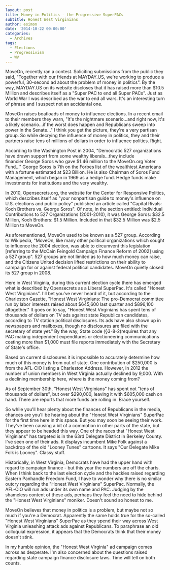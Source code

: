 ```yaml
---
layout: post
title: Money in Politics - the Progressive SuperPACs
subtitle: Honest West Virginians
author: esimon
date: '2014-10-22 00:00:00'
categories:
  - Archives
tags:
  - Elections
  - Progressivism
  - WV
---
```

MoveOn, recently ran a contest. Soliciting submissions from the public they said, "Together with our friends at MAYDAY.US, we're working to produce a powerful, 30-second ad about the problem of money in politics". By the way, MAYDAY.US on its website discloses that it has raised more than $10.5 Million and describes itself as a "Super PAC to end all Super PACs". Just as World War I was described as the war to end all wars. It's an interesting turn of phrase and I suspect not an accidental one. 

MoveOn raises boatloads of money to influence elections. In a recent email to their members they warn, "It's the nightmare scenario...and right now, it's a likely scenario...if the worst does happen and Republicans sweep into power in the Senate..." I think you get the picture, they're a very partisan group. So while decrying the influence of money in politics, they and their partners raise tens of millions of dollars in order to influence politics. Right. 

According to the Washington Post in 2004, "Democratic 527 organizations have drawn support from some wealthy liberals...they include financier George Soros who gave $1.46 million to the MoveOn.org Voter Fund..." George Soros is 7th on the Forbes list of the wealthiest Americans with a fortune estimated at $23 Billion. He is also Chairman of Soros Fund Management, which began in 1969 as a hedge fund. Hedge funds make investments for institutions and the very wealthy. 

In 2010, Opensecrets.org, the website for the Center for Responsive Politics, which describes itself as "your nonpartisan guide to money's influence on U.S. elections and public policy" published an article called "Capital Rivals: Koch Brothers vs. George Soros". Of note, in the section entitled: Individual Contributions to 527 Organizations (2001-2010), it was George Soros: $32.5 Million, Koch Brothers: $1.5 Million. Included in that $32.5 Million was $2.5 Million to MoveOn. 

As aforementioned, MoveOn used to be known as a 527 group. According to Wikipedia, "MoveOn, like many other political organizations which sought to influence the 2004 election, was able to circumvent this legislation [referring to the McCain Feingold Campaign Finance Reform of 2002] using a 527 group". 527 groups are not limited as to how much money can raise, and the Citizens United decision lifted restrictions on their ability to campaign for or against federal political candidates. MoveOn quietly closed its 527 group in 2008.

Here in West Virginia, during this current election cycle there has emerged what is described by Opensecrets as a Liberal SuperPac. It's called "Honest West Virginians". I'll bet you've never heard of it, but according to the Charleston Gazette, "Honest West Virginians: The pro-Democrat committee run by labor interests raised about $645,600 last quarter and $896,100 altogether." It goes on to say, "Honest West Virginians has spent tens of thousands of dollars on TV ads against state Republican candidates, according to TV station political disclosures. Its ads have also shown up in newspapers and mailboxes, though no disclosures are filed with the secretary of state yet." By the way, State code (§3-8-2)requires that any PAC making independent expenditures or electioneering communications costing more than $1,000 must file reports immediately with the Secretary of State's office. 

Based on current disclosures it is impossible to accurately determine how much of this money is from out of state. One contribution of $250,000 is from the AFL-CIO listing a Charleston Address. However, in 2012 the number of union members in West Virginia actually declined by 9,000. With a declining membership here, where is the money coming from?

As of September 30th, "Honest West Virginians" has spent not "tens of thousands of dollars", but over $290,000, leaving it with $605,000 cash on hand. There are reports that more funds are rolling in. Brace yourself. 

So while you'll hear plenty about the finances of Republicans in the media, chances are you'll be hearing about the "Honest West Virginians" SuperPac for the first time here in this space. But you may soon be seeing their work. They've been causing a bit of a commotion in other parts of the state, but they appear to be headed this way. One of the races that "Honest West Virginians" has targeted is in the 63rd Delegate District in Berkeley County. I've seen one of their ads. It displays incumbent Mike Folk against a backdrop of the old "Looney Tunes" cartoons. It says "Our Delegate Mike Folk is Looney". Classy stuff. 

Historically, in West Virginia, Democrats have had the upper hand with regard to campaign finance - but this year the numbers are off the charts. When I think back to the last election cycle and the hackles raised regarding Eastern Panhandle Freedom Fund, I have to wonder why there is no similar outcry regarding the "Honest West Virginians" SuperPac. Normally, the AFL-CIO will run ads under its own name and PAC. Judging by the shameless content of these ads, perhaps they feel the need to hide behind the "Honest West Virginians" moniker. Doesn't sound so honest to me. 

MoveOn believes that money in politics is a problem, but maybe not so much if you're a Democrat. Apparently the same holds true for the so-called "Honest West Virginians" SuperPac as they spend their way across West Virginia unleashing attack ads against Republicans. To paraphrase an old colloquial expression, it appears that the Democrats think that their money doesn't stink.

In my humble opinion, the "Honest West Virginia" ad campaign comes across as desperate. I'm also concerned about the questions raised regarding state campaign finance disclosure laws. Time will tell on both counts. 

